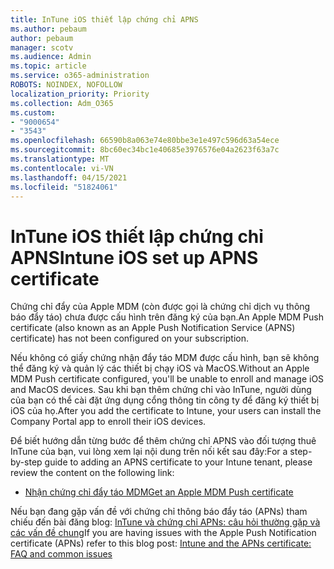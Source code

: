```yaml
---
title: InTune iOS thiết lập chứng chỉ APNS
ms.author: pebaum
author: pebaum
manager: scotv
ms.audience: Admin
ms.topic: article
ms.service: o365-administration
ROBOTS: NOINDEX, NOFOLLOW
localization_priority: Priority
ms.collection: Adm_O365
ms.custom:
- "9000654"
- "3543"
ms.openlocfilehash: 66590b8a063e74e80bbe3e1e497c596d63a54ece
ms.sourcegitcommit: 8bc60ec34bc1e40685e3976576e04a2623f63a7c
ms.translationtype: MT
ms.contentlocale: vi-VN
ms.lasthandoff: 04/15/2021
ms.locfileid: "51824061"
---
```

# <a name="intune-ios-set-up-apns-certificate"></a><span data-ttu-id="06ef9-102">InTune iOS thiết lập chứng chỉ APNS</span><span class="sxs-lookup"><span data-stu-id="06ef9-102">Intune iOS set up APNS certificate</span></span>

<span data-ttu-id="06ef9-103">Chứng chỉ đẩy của Apple MDM (còn được gọi là chứng chỉ dịch vụ thông báo đẩy táo) chưa được cấu hình trên đăng ký của bạn.</span><span class="sxs-lookup"><span data-stu-id="06ef9-103">An Apple MDM Push certificate (also known as an Apple Push Notification Service (APNS) certificate) has not been configured on your subscription.</span></span>

<span data-ttu-id="06ef9-104">Nếu không có giấy chứng nhận đẩy táo MDM được cấu hình, bạn sẽ không thể đăng ký và quản lý các thiết bị chạy iOS và MacOS.</span><span class="sxs-lookup"><span data-stu-id="06ef9-104">Without an Apple MDM Push certificate configured, you'll be unable to enroll and manage iOS and MacOS devices.</span></span> <span data-ttu-id="06ef9-105">Sau khi bạn thêm chứng chỉ vào InTune, người dùng của bạn có thể cài đặt ứng dụng cổng thông tin công ty để đăng ký thiết bị iOS của họ.</span><span class="sxs-lookup"><span data-stu-id="06ef9-105">After you add the certificate to Intune, your users can install the Company Portal app to enroll their iOS devices.</span></span>

<span data-ttu-id="06ef9-106">Để biết hướng dẫn từng bước để thêm chứng chỉ APNS vào đối tượng thuê InTune của bạn, vui lòng xem lại nội dung trên nối kết sau đây:</span><span class="sxs-lookup"><span data-stu-id="06ef9-106">For a step-by-step guide to adding an APNS certificate to your Intune tenant, please review the content on the following link:</span></span>

- [<span data-ttu-id="06ef9-107">Nhận chứng chỉ đẩy táo MDM</span><span class="sxs-lookup"><span data-stu-id="06ef9-107">Get an Apple MDM Push certificate</span></span>](https://docs.microsoft.com/mem/intune/enrollment/apple-mdm-push-certificate-get)

<span data-ttu-id="06ef9-108">Nếu bạn đang gặp vấn đề với chứng chỉ thông báo đẩy táo (APNs) tham chiếu đến bài đăng blog: [InTune và chứng chỉ APNs: câu hỏi thường gặp và các vấn đề chung](https://techcommunity.microsoft.com/t5/Intune-Customer-Success/Intune-and-the-APNs-certificate-FAQ-and-common-issues/ba-p/280121)</span><span class="sxs-lookup"><span data-stu-id="06ef9-108">If you are having issues with the Apple Push Notification certificate (APNs) refer to this blog post: [Intune and the APNs certificate: FAQ and common issues](https://techcommunity.microsoft.com/t5/Intune-Customer-Success/Intune-and-the-APNs-certificate-FAQ-and-common-issues/ba-p/280121)</span></span>
